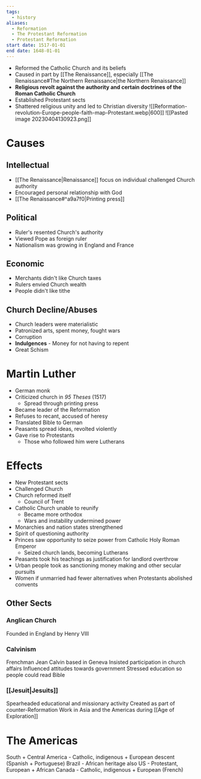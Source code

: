 ```yaml
---
tags:
  - history
aliases:
  - Reformation
  - The Protestant Reformation
  - Protestant Reformation
start date: 1517-01-01
end date: 1648-01-01
---
```

- Reformed the Catholic Church and its beliefs
- Caused in part by [[The Renaissance]], especially [[The Renaissance#The Northern Renaissance|the Northern Renaissance]]
- **Religious revolt against the authority and certain doctrines of the Roman Catholic Church**
- Established Protestant sects
- Shattered religious unity and led to Christian diversity
![[Reformation-revolution-Europe-people-faith-map-Protestant.webp|600]]
![[Pasted image 20230404130923.png]]
# Causes
## Intellectual
- [[The Renaissance|Renaissance]] focus on individual challenged Church authority
- Encouraged personal relationship with God
- [[The Renaissance#^a9a7f0|Printing press]]
## Political
- Ruler's resented Church's authority
- Viewed Pope as foreign ruler
- Nationalism was growing in England and France
## Economic
- Merchants didn't like Church taxes
- Rulers envied Church wealth
- People didn't like tithe
## Church Decline/Abuses
- Church leaders were materialistic
- Patronized arts, spent money, fought wars
- Corruption
- **Indulgences** - Money for not having to repent
- Great Schism
# Martin Luther
- German monk
- Criticized church in *95 Theses* (1517)
	- Spread through printing press
- Became leader of the Reformation
- Refuses to recant, accused of heresy
- Translated Bible to German
- Peasants spread ideas, revolted violently
- Gave rise to Protestants
	- Those who followed him were Lutherans

# Effects
- New Protestant sects
- Challenged Church
- Church reformed itself
	- Council of Trent
- Catholic Church unable to reunify
	- Became more orthodox
	- Wars and instability undermined power
- Monarchies and nation states strengthened
- Spirit of questioning authority
- Princes saw opportunity to seize power from Catholic Holy Roman Emperor
	- Seized church lands, becoming Lutherans
- Peasants took his teachings as justification for landlord overthrow
- Urban people took as sanctioning money making and other secular pursuits
- Women if unmarried had fewer alternatives when Protestants abolished convents
## Other Sects
### Anglican Church
Founded in England by Henry VIII
### Calvinism
Frenchman Jean Calvin based in Geneva
Insisted participation in church affairs
Influenced attitudes towards government
Stressed education so people could read Bible
### [[Jesuit|Jesuits]]
Spearheaded educational and missionary activity
Created as part of counter-Reformation
Work in Asia and the Americas during [[Age of Exploration]]
# The Americas
South + Central America - Catholic, indigenous + European descent (Spanish + Portuguese)
	Brazil - African heritage also
US - Protestant, European + African
Canada - Catholic, indigenous + European (French)